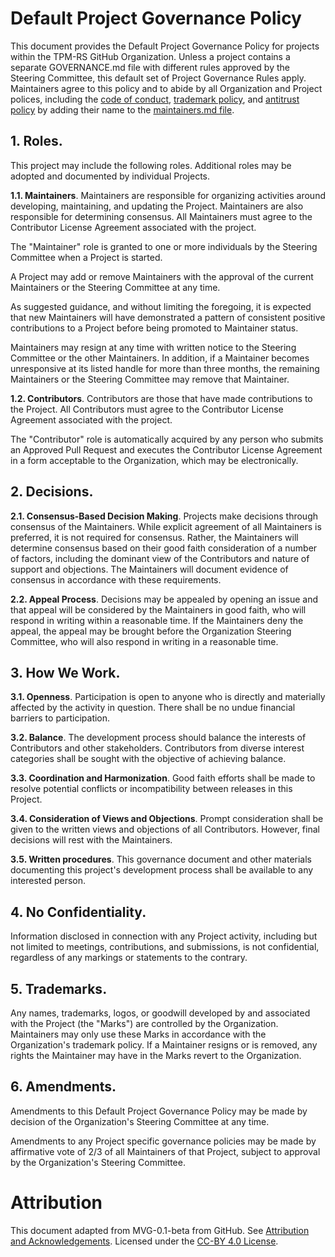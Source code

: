 #  Default Project Governance Policy

This document provides the Default Project Governance Policy for projects within the
TPM-RS GitHub Organization. Unless a project contains a separate GOVERNANCE.md
file with different rules approved by the Steering Committee, this default set
of Project Governance Rules apply.  Maintainers agree to this policy and to
abide by all Organization and Project polices, including the
[code of conduct](../org-docs/CODE-OF-CONDUCT.md),
[trademark policy](../org-docs/TRADEMARKS.md), and
[antitrust policy](../org-docs/ANTITRUST.md) by adding their name to the
[maintainers.md file](./MAINTAINERS.md).

## 1. Roles.

This project may include the following roles. Additional roles may be adopted
and documented by individual Projects.

**1.1. Maintainers**. Maintainers are responsible for organizing activities
around developing, maintaining, and updating the Project. Maintainers are also
responsible for determining consensus. All Maintainers must agree to the
Contributor License Agreement associated with the project.

The "Maintainer" role is granted to one or more individuals by the Steering
Committee when a Project is started.

A Project may add or remove Maintainers with the approval of the current
Maintainers or the Steering Committee at any time.

As suggested guidance, and without limiting the foregoing, it is expected that
new Maintainers will have demonstrated a pattern of consistent positive
contributions to a Project before being promoted to Maintainer status.

Maintainers may resign at any time with written notice to the Steering Committee
or the other Maintainers.  In addition, if a Maintainer becomes unresponsive at
its listed handle for more than three months, the remaining Maintainers or the
Steering Committee may remove that Maintainer.

**1.2. Contributors**. Contributors are those that have made contributions to
the Project.  All Contributors must agree to the Contributor License Agreement
associated with the project.

The "Contributor" role is automatically acquired by any person who submits an
Approved Pull Request and executes the Contributor License Agreement in a form
acceptable to the Organization, which may be electronically.

## 2. Decisions.

**2.1. Consensus-Based Decision Making**. Projects make decisions through
consensus of the Maintainers. While explicit agreement of all Maintainers is
preferred, it is not required for consensus. Rather, the Maintainers will
determine consensus based on their good faith consideration of a number of
factors, including the dominant view of the Contributors and nature of support
and objections. The Maintainers will document evidence of consensus in
accordance with these requirements.

**2.2. Appeal Process**. Decisions may be appealed by opening an issue and that
appeal will be considered by the Maintainers in good faith, who will respond in
writing within a reasonable time. If the Maintainers deny the appeal, the appeal
may be brought before the Organization Steering Committee, who will also respond
in writing in a reasonable time.

## 3. How We Work.

**3.1. Openness**. Participation is open to anyone who is directly and
materially affected by the activity in question. There shall be no undue
financial barriers to participation.

**3.2. Balance**. The development process should balance the interests of
Contributors and other stakeholders. Contributors from diverse interest
categories shall be sought with the objective of achieving balance.

**3.3. Coordination and Harmonization**. Good faith efforts shall be made to
resolve potential conflicts or incompatibility between releases in this Project.

**3.4. Consideration of Views and Objections**. Prompt consideration shall be
given to the written views and objections of all Contributors.  However, final
decisions will rest with the Maintainers.

**3.5. Written procedures**. This governance document and other materials
documenting this project's development process shall be available to any
interested person.

## 4. No Confidentiality.

Information disclosed in connection with any Project activity, including but not
limited to meetings, contributions, and submissions, is not confidential,
regardless of any markings or statements to the contrary.

## 5. Trademarks.

Any names, trademarks, logos, or goodwill developed by and associated with the
Project (the "Marks") are controlled by the Organization. Maintainers may only
use these Marks in accordance with the Organization's trademark policy. If a
Maintainer resigns or is removed, any rights the Maintainer may have in the
Marks revert to the Organization.

## 6. Amendments.

Amendments to this Default Project Governance Policy may be made by decision of the
Organization's Steering Committee at any time.

Amendments to any Project specific governance policies may be made by affirmative
vote of 2/3 of all Maintainers of that Project, subject to approval by the
Organization's Steering Committee.

# Attribution

This document adapted from MVG-0.1-beta from GitHub.  See
[Attribution and Acknowledgements](../org-docs/ACKNOWLEDGEMENTS.md).
Licensed under the [CC-BY 4.0 License](https://creativecommons.org/licenses/by-sa/4.0/).

